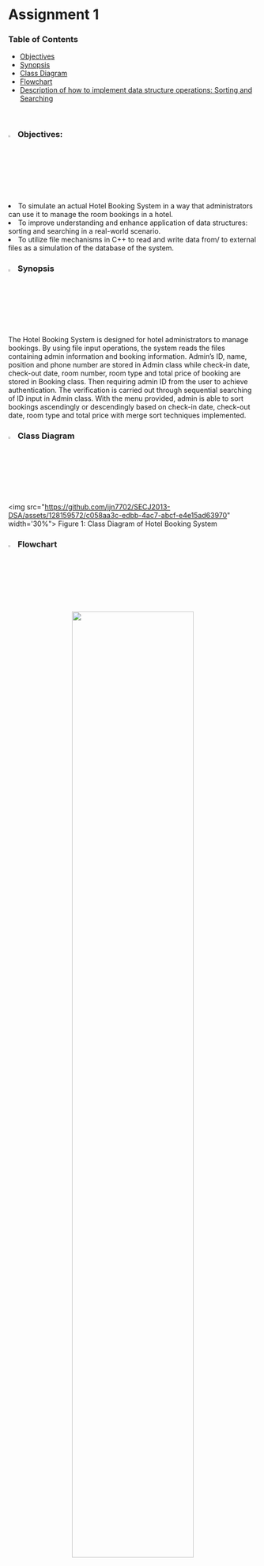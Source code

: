 # Assignment 1

### Table of Contents
- [Objectives](#-objectives)
- [Synopsis](#-synopsis)
- [Class Diagram](#-class-diagram)
- [Flowchart](#-flowchart)
- [Description of how to implement data structure operations: Sorting and Searching](#-description-of-how-to-implement-data-structure-operations-sorting-and-searching)

<br>


### <img src="https://github.com/jjn7702/SECJ2013-DSA/assets/128120717/bc7e2df3-d20d-457c-b9fb-e0574b6a740e" width="3%" height="3%"> Objectives:
<li>To simulate an actual Hotel Booking System in a way that administrators can use it to manage the room bookings in a hotel.</li>
<li>To improve understanding and enhance application of data structures: sorting and searching in a real-world scenario.</li>
<li>To utilize file mechanisms in C++ to read and write data from/ to external files as a simulation of the database of the system.</li>

### <img src="https://github.com/jjn7702/SECJ2013-DSA/assets/128120717/ac62ef65-848d-41a6-97c2-1ff40be8ecd3" width="3%" height="3%"> Synopsis
The Hotel Booking System is designed for hotel administrators to manage bookings. By using file input operations, the system reads the files containing admin information and booking information. Admin’s ID, name, position and phone number are stored in Admin class while check-in date, check-out date, room number, room type and total price of booking are stored in Booking class. Then requiring admin ID from the user to achieve authentication. The verification is carried out through sequential searching of ID input in Admin class. With the menu provided, admin is able to sort bookings ascendingly or descendingly based on check-in date, check-out date, room type and total price with  merge sort techniques implemented.

### <img src="https://github.com/jjn7702/SECJ2013-DSA/assets/128120717/b7b1299f-ead1-4e66-ad2e-95b901f4f03c" width="3%" height="3%"> Class Diagram
<img src="https://github.com/jjn7702/SECJ2013-DSA/assets/128159572/c058aa3c-edbb-4ac7-abcf-e4e15ad63970" width='30%">
Figure 1: Class Diagram of Hotel Booking System

### <img src="https://github.com/jjn7702/SECJ2013-DSA/assets/128120717/8b3596b0-7214-4cc8-b868-9ab2a0314386" width="3%" height="3%"> Flowchart
<p align="center">
  <img src="https://github.com/jjn7702/SECJ2013-DSA/assets/128120717/3751215f-0055-451b-abe3-d813a1558362" width="70%" height="70%"><br>
  Figure 2: Flowchart of Main Function
  <br><br><br>
  <img src="https://github.com/jjn7702/SECJ2013-DSA/assets/128119778/6c372a7e-16b3-4fdb-8f70-0e95c9455134" width="30%" height="30%"><br>
  Figure 3: Flowchart of SequenceSearch Function
  <br><br><br>
  <img src="https://github.com/jjn7702/SECJ2013-DSA/assets/128120717/3b7da027-72df-49f0-9a8a-ed5e9260202a" width="30%" height="30%"><br>
  Figure 4: Flowchart of adminMenu Function
  <br><br><br>
  <img src="https://github.com/jjn7702/SECJ2013-DSA/assets/128120717/0c1a3187-00d0-4620-a4ea-f61ce19b9dc5" width="70%" height="70%"><br>
  Figure 5: Flowchart of bookingMenu Function
  <br><br><br>
  <img src="https://github.com/jjn7702/SECJ2013-DSA/assets/128119778/e0b8b0e0-3925-42fe-95fd-f5bad720ddbc" width="40%" height="40%"><br>
  Figure 6: Flowchart of readBookingData Function
  <br><br><br>
  <img src="https://github.com/jjn7702/SECJ2013-DSA/assets/128120717/8fad63ef-2fe0-42cc-afce-d9790634dae2" width="30%" height="30%"><br>
  Figure 7: Flowchart of mergeSort Function
  <br><br><br>
  <img src="https://github.com/jjn7702/SECJ2013-DSA/assets/128120717/1774b9d3-3284-4cbe-8687-4a11133ec081" width="70%" height="70%"><br>
  Figure 8: Flowchart of merge Function
  <br><br><br>
  <img src="https://github.com/jjn7702/SECJ2013-DSA/assets/128120717/a13ec04c-8d31-4108-90b0-5e898a19f602" width="40%" height="40%"><br>
  Figure 9: Flowchart of dispItems Function
  <br><br><br>
  <img src="https://github.com/jjn7702/SECJ2013-DSA/assets/128120717/aee4657a-2aa4-4d8e-a3f8-1b593cbe464e" width="30%" height="30%"><br>
  Figure 10: Flowchart of mergeSortDsc Function
  <br><br><br>
  <img src="https://github.com/jjn7702/SECJ2013-DSA/assets/128120717/b3db9b85-0a5b-49d7-a162-efa99e4db789" width="70%" height="70%"><br>
  Figure 11: Flowchart of mergeDsc Function
  <br><br><br>
</p>




### <img src="https://github.com/jjn7702/SECJ2013-DSA/assets/128120717/fabaacbe-18c1-4f64-a3a5-e1b40e910e71" width="4%" height="4%"> Description of how to implement data structure operations: Sorting and Searching
##### 1. Sorting

In the Hotel Booking System, we have implemented Advanced Sort - Merge Sort which is using the Divide and Conquer Sorting Strategy in the mergeSort(), mergeSortDsc(), merge() and mergeDsc() functions. This data structure operation works by dividing an array into halves, sort each half and merge the sorted halves into one sorted array. 

As an example, in our system, the mergeSort() function is used to divide the array received in parameter into halves by the second and third arguments indicating first and last of the array in terms of index number. This function is recursively called to divide the array received in parameter into pieces until each piece contains only one item. The small pieces are then merged into larger sorted pieces until one sorted array is achieved by calling the merge() function. For the merge() function, it compares an item into one half of the array with an item in the other half of the array and moves the smaller item into a temporary array while the remaining items are moved to the temporary array. At the end of the function, the temporary array is copied back into the original array. We also implement the mergeDsc() functions to sort the array in an descending order by modifying the algorithm, for instance, in merge() function, the condition r[first1] < r[first2] is changed to r[first1] >= r[first2] when implementing mergeDsc() function. These functions are used to sort the Room Type, Room Price (Low to High), Room Price (High to Low), Latest Check-In Date and Earliest Check-In Date of the customers. Function template technique in C++ is also implemented when declaring the sorting functions in order to be flexible to work with different data types.

We have chosen the sorting algorithm - Merge Sort out of five sorting algorithms we have learned after the consideration of the growth rates of time required by the Merge Sort has the Big O Notation of O(n log n) which is significantly faster than O(n²).

<br>

##### 2. Searching

In the Hotel Booking System, we have implemented Searching Technique - Sequential search in SequenceSearch() function. This data structure operation works by examining each element in the array sequentially and compares its value with the search key. 

As an example, in our system, the SequenceSearch() will receive a search key which is the adminID entered by the admin, an array to be searched which is the admin information read from the admin file (database) and the size of the array in its parameter list as arguments. The variable index is set to -1 initially to indicate the record is not found. When comparing the adminID with the array which is accessing getadminID() function, if the adminID matches with any adminID from the database, the index is assigned the current array index and eventually returns the index. After returning to the main function, the result of SequenceSearch() is checked as if the value is equal to -1 (not found) or ! = -1 (found). This function acts as a verification and authentication for the admin identity.

We have chosen the Searching Technique - Sequential search as it is a basic function that is suitable to be implemented in a small size of list in which after considering the number of administrators in a hotel will not be a large population.


